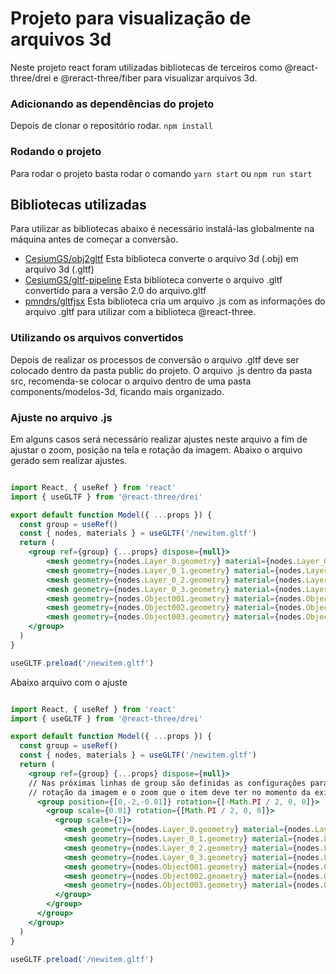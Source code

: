 # Projeto para visualização de arquivos 3d
Neste projeto react foram utilizadas bibliotecas de terceiros como @react-three/drei e @reract-three/fiber para visualizar arquivos 
3d.

### Adicionando as dependências do projeto
Depois de clonar o repositório rodar.
`npm install`

### Rodando o projeto
Para rodar o projeto basta rodar o comando `yarn start` ou `npm run start` 

## Bibliotecas utilizadas
Para utilizar as bibliotecas abaixo é necessário instalá-las globalmente na máquina antes de começar a conversão.

- [CesiumGS/obj2gltf](https://github.com/CesiumGS/obj2gltf) Esta biblioteca converte o arquivo 3d (.obj) em arquivo 3d (.gltf)
- [CesiumGS/gltf-pipeline](https://github.com/CesiumGS/gltf-pipeline) Esta biblioteca converte o arquivo .gltf convertido para a versão 2.0 do arquivo.gltf
- [pmndrs/gltfjsx](https://github.com/pmndrs/gltfjsx) Esta biblioteca cria um arquivo .js com as informações do arquivo .gltf para utilizar com a biblioteca @react-three.

### Utilizando os arquivos convertidos

Depois de realizar os processos de conversão o arquivo .gltf deve ser colocado dentro da pasta public do projeto.
O arquivo .js dentro da pasta src, recomenda-se colocar o arquivo dentro de uma pasta components/modelos-3d, ficando mais organizado.

### Ajuste no arquivo .js

Em alguns casos será necessário realizar ajustes neste arquivo a fim de ajustar o zoom, posição na tela e rotação da imagem.
Abaixo o arquivo gerado sem realizar ajustes.
```jsx

import React, { useRef } from 'react'
import { useGLTF } from '@react-three/drei'

export default function Model({ ...props }) {
  const group = useRef()
  const { nodes, materials } = useGLTF('/newitem.gltf')
  return (
    <group ref={group} {...props} dispose={null}>
        <mesh geometry={nodes.Layer_0.geometry} material={nodes.Layer_0.material} />
        <mesh geometry={nodes.Layer_0_1.geometry} material={nodes.Layer_0_1.material} />
        <mesh geometry={nodes.Layer_0_2.geometry} material={nodes.Layer_0_2.material} />
        <mesh geometry={nodes.Layer_0_3.geometry} material={nodes.Layer_0_3.material} />
        <mesh geometry={nodes.Object001.geometry} material={nodes.Object001.material} />
        <mesh geometry={nodes.Object002.geometry} material={nodes.Object002.material} />
        <mesh geometry={nodes.Object003.geometry} material={nodes.Object003.material} />
    </group>
  )
}

useGLTF.preload('/newitem.gltf')
```
Abaixo arquivo com o ajuste
```jsx

import React, { useRef } from 'react'
import { useGLTF } from '@react-three/drei'

export default function Model({ ...props }) {
  const group = useRef()
  const { nodes, materials } = useGLTF('/newitem.gltf')
  return (
    <group ref={group} {...props} dispose={null}>
    // Nas próximas linhas de group são definidas as configurações para a posição na tela,
    // rotação da imagem e o zoom que o item deve ter no momento da exibição.
      <group position={[0,-2,-0.01]} rotation={[-Math.PI / 2, 0, 0]}>
        <group scale={0.01} rotation={[Math.PI / 2, 0, 0]}>
          <group scale={1}>
            <mesh geometry={nodes.Layer_0.geometry} material={nodes.Layer_0.material} />
            <mesh geometry={nodes.Layer_0_1.geometry} material={nodes.Layer_0_1.material} />
            <mesh geometry={nodes.Layer_0_2.geometry} material={nodes.Layer_0_2.material} />
            <mesh geometry={nodes.Layer_0_3.geometry} material={nodes.Layer_0_3.material} />
            <mesh geometry={nodes.Object001.geometry} material={nodes.Object001.material} />
            <mesh geometry={nodes.Object002.geometry} material={nodes.Object002.material} />
            <mesh geometry={nodes.Object003.geometry} material={nodes.Object003.material} />
          </group>
        </group>
      </group>
    </group>
  )
}

useGLTF.preload('/newitem.gltf')
```

